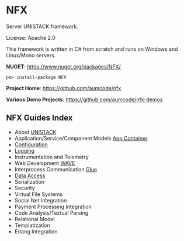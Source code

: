 # NFX
Server UNISTACK framework.

License: Apache 2.0

This framework is written in C# from scratch and runs on Windows and Linux/Mono servers.

**NUGET**:
 https://www.nuget.org/packages/NFX/
 
 `pm> install-package NFX`

**Project Home**:
 https://github.com/aumcode/nfx 
 
**Various Demo Projects**:
 https://github.com/aumcode/nfx-demos

## NFX Guides Index

* About [UNISTACK](AboutUnistack.md)
* Application/Service/Component Models [App Container](AppModel/README.md)
* [Configuration](Config/README.md)
* [Logging](Log/README.md)
* Instrumentation and Telemetry
* Web Development [WAVE](WAVE/README.md)
* Interprocess Communication [Glue](Glue/README.md)
* [Data Access](DataAccess/README.md)
* Serialization
* Security
* Virtual File Systems
* Social Net Integration
* Payment Processing Integration
* Code Analysis/Textual Parsing
* Relational Model
* Templatization
* Erlang Integration


